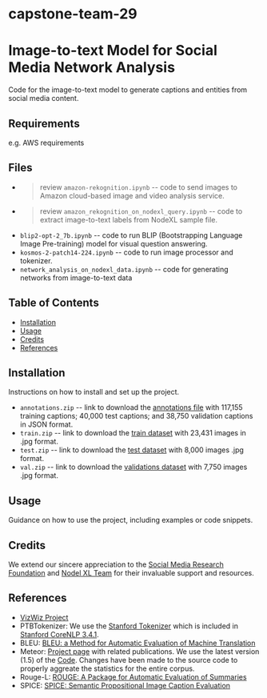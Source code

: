 # capstone-team-29

# Image-to-text Model for Social Media Network Analysis

Code for the image-to-text model to generate captions and entities from social media content.

## Requirements

  <review with Jerry> e.g. AWS requirements

## Files

  * > review ```amazon-rekognition.ipynb``` -- code to send images to Amazon cloud-based image and video analysis service.
  * > review ```amazon_rekognition_on_nodexl_query.ipynb``` -- code to extract image-to-text labels from NodeXL sample file.
  * ```blip2-opt-2_7b.ipynb``` -- code to run BLIP  (Bootstrapping Language Image Pre-training) model for visual question answering.
  * ```kosmos-2-patch14-224.ipynb``` -- code to run image processor and tokenizer.
  * ```network_analysis_on_nodexl_data.ipynb``` -- code for generating networks from image-to-text data

## Table of Contents

- [Installation](#installation)
- [Usage](#usage)
- [Credits](#credits)
- [References](#references)

## Installation

Instructions on how to install and set up the project.

  * ```annotations.zip``` -- link to download the [annotations file](https://vizwiz.cs.colorado.edu/VizWiz_final/caption/annotations.zip) with 117,155 training captions; 40,000 test captions; and 38,750 validation captions in JSON format.
  * ```train.zip``` -- link to download the [train dataset](https://vizwiz.cs.colorado.edu/VizWiz_final/images/train.zip) with 23,431 images in .jpg format. 
  * ```test.zip```  -- link to download the [test dataset](https://vizwiz.cs.colorado.edu/VizWiz_final/images/test.zip) with 8,000 images .jpg format. 
  * ```val.zip``` -- link to download the [validations dataset](https://vizwiz.cs.colorado.edu/VizWiz_final/images/val.zip) with 7,750 images .jpg format. 

## Usage

Guidance on how to use the project, including examples or code snippets.

## Credits

We extend our sincere appreciation to the [Social Media Research Foundation](https://www.smrfoundation.org/) and [Nodel XL Team](https://nodexl.com/) for their invaluable support and resources.

## References 

- [VizWiz Project](http://vizwiz.org)
- PTBTokenizer: We use the [Stanford Tokenizer](http://nlp.stanford.edu/software/tokenizer.shtml) which is included in [Stanford CoreNLP 3.4.1](http://nlp.stanford.edu/software/corenlp.shtml).
- BLEU: [BLEU: a Method for Automatic Evaluation of Machine Translation](http://www.aclweb.org/anthology/P02-1040.pdf)
- Meteor: [Project page](http://www.cs.cmu.edu/~alavie/METEOR/) with related publications. We use the latest version (1.5) of the [Code](https://github.com/mjdenkowski/meteor). Changes have been made to the source code to properly aggreate the statistics for the entire corpus.
- Rouge-L: [ROUGE: A Package for Automatic Evaluation of Summaries](http://anthology.aclweb.org/W/W04/W04-1013.pdf)
- SPICE: [SPICE: Semantic Propositional Image Caption Evaluation](https://arxiv.org/abs/1607.08822)
